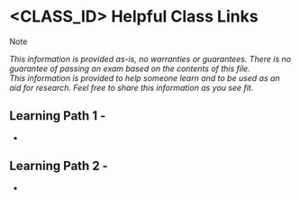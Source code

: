 # <CLASS_ID> Helpful Class Links

>[!NOTE]
_This information is provided as-is, no warranties or guarantees.  There is no guarantee of passing an exam
based on the contents of this file.  
This information is provided to help someone learn and to be used as an aid for research.
Feel free to share this information as you see fit._

## Learning Path 1 - <MODULE TITLE>
- 
  
## Learning Path 2 - <MODULE TITLE>
- 
